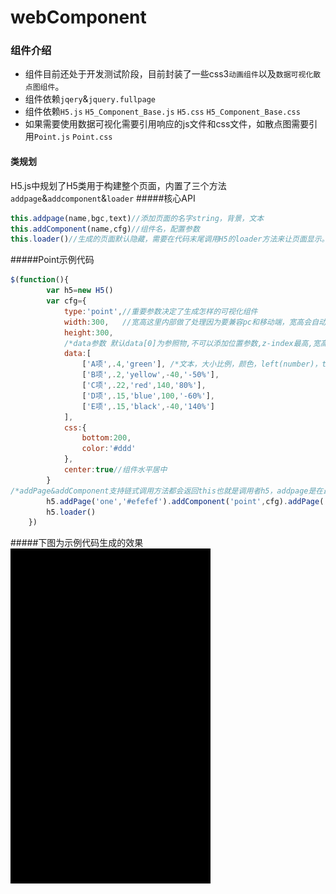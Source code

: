 # webComponent
### 组件介绍
* 组件目前还处于开发测试阶段，目前封装了一些css3`动画组件`以及`数据可视化散点图组件`。
* 组件依赖`jqery`&`jquery.fullpage`
* 组件依赖`H5.js` `H5_Component_Base.js` `H5.css` `H5_Component_Base.css`
* 如果需要使用数据可视化需要引用响应的js文件和css文件，如散点图需要引用`Point.js` `Point.css`
#### 类规划
H5.js中规划了H5类用于构建整个页面，内置了三个方法`addpage`&`addcomponent`&`loader`
#####核心API
```javascript
this.addpage(name,bgc,text)//添加页面的名字string，背景，文本
this.addComponent(name,cfg)//组件名，配置参数
this.loader()//生成的页面默认隐藏，需要在代码末尾调用H5的loader方法来让页面显示。
```
#####Point示例代码
```javascript
$(function(){
        var h5=new H5()
        var cfg={
            type:'point',//重要参数决定了生成怎样的可视化组件
            width:300,   //宽高这里内部做了处理因为要兼容pc和移动端，宽高会自动/2这里组件实际宽高150
            height:300,
            /*data参数 默认data[0]为参照物,不可以添加位置参数,z-index最高,宽高为component的百分之百，其余data内容均在component中水平垂直居中，且五个参数必不可少*/
            data:[
                ['A项',.4,'green'], /*文本，大小比例，颜色，left(number)，top(per)*/
                ['B项',.2,'yellow',-40,'-50%'],
                ['C项',.22,'red',140,'80%'],
                ['D项',.15,'blue',100,'-60%'],
                ['E项',.15,'black',-40,'140%']
            ],
            css:{
                bottom:200,
                color:'#ddd'
            },
            center:true//组件水平居中
        }
/*addPage&addComponent支持链式调用方法都会返回this也就是调用者h5，addpage是在最后的位置添加页面,addcomponent在最后一页添加组件*/
        h5.addPage('one','#efefef').addComponent('point',cfg).addPage('two')//addcomponent这个方法中会根据cfg的type类型自动生成相应的组件
        h5.loader()
    })
```
#####下图为示例代码生成的效果
![image](https://github.com/QinxuHellscreamm/webComponent/blob/master/imgs/point.gif)
